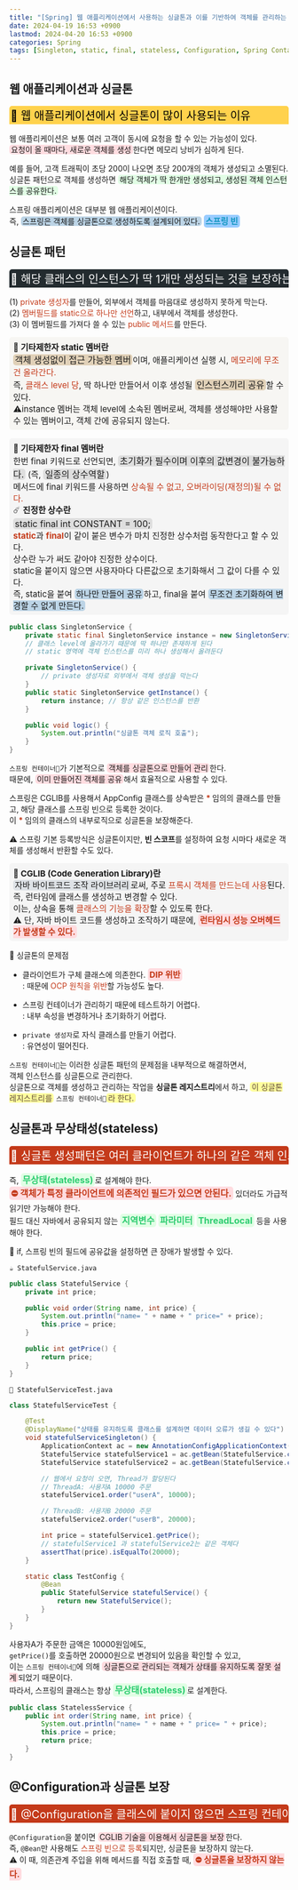 ```yaml
---
title: "[Spring] 웹 애플리케이션에서 사용하는 싱글톤과 이를 기반하여 객체를 관리하는 스프링 컨테이너 및 무상태성 (stateless)"
date: 2024-04-19 16:53 +0900
lastmod: 2024-04-20 16:53 +0900
categories: Spring
tags: [Singleton, static, final, stateless, Configuration, Spring Container]
---
```


## 웹 애플리케이션과 싱글톤

<div style="margin-bottom: 15px;font-size:20px;background-color:#FFD24D;color:black;font-weight:normal;border-top-left-radius:5px;border-top-right-radius:5px;padding:2px;overflow-x:auto;white-space:nowrap;">
    🐀 웹 애플리케이션에서 싱글톤이 많이 사용되는 이유
</div>

웹 애플리케이션은 보통 여러 고객이 동시에 요청을 할 수 있는 가능성이 있다.  
<span style="margin-bottom:15px;padding:0 3px;border-radius:5px;background-color:#ffdce0;">요청이 올 때마다, 새로운 객체를 생성</span>한다면 메모리 낭비가 심하게 된다.

예를 들어, 고객 트래픽이 초당 200이 나오면 초당 200개의 객체가 생성되고 소멸된다.  
싱글톤 패턴으로 객체를 생성하면 <span style="margin-bottom:15px;padding:0 3px;border-radius:5px;background-color:#E1FEE5;">해당 객체가 딱 한개만 생성되고, 생성된 객체 인스턴스를 공유한다.</span>

스프링 애플리케이션은 대부분 웹 애플리케이션이다.  
즉, <span style="margin-bottom:15px;padding:0 3px;border-radius:5px;background-color:#BCD4E6;">스프링은 객체를 싱글톤으로 생성하도록 설계되어 있다.</span> <span style="margin-bottom:15px;font-size:15px;background-color:#99CCFF;color:#1196C1;font-weight:bold;border-radius:5px;padding:2px 3px;">스프링 빈</span>

## 싱글톤 패턴

<div style="margin-bottom:15px;font-size:20px;background-color:rgb(35,43,47);color:white;font-weight:normal;border-top-left-radius:5px;border-top-right-radius:5px;padding:2px;overflow-x:auto;white-space:nowrap;">
    🐁 해당 클래스의 인스턴스가 딱 1개만 생성되는 것을 보장하는 생성 패턴이다
</div>

(1) <span style='color:rgb(196,58,26);'>private 생성자</span>를 만들어, 외부에서 객체를 마음대로 생성하지 못하게 막는다.  
(2) <span style='color:rgb(196,58,26);'>멤버필드를 static으로 하나만 선언</span>하고, 내부에서 객체를 생성한다.  
(3) 이 멤버필드를 가져다 쓸 수 있는 <span style='color:rgb(196,58,26);'>public 메서드</span>를 만든다.

<div style="margin-bottom:15px;font-size:15px;background-color:#F7F6F3;border-radius:5px;padding:7px;"><span style="font-weight:bold;">📕 기타제한자 static 멤버란</span><br>
<span style="margin-bottom:15px;padding:0 3px;font-size:16px;border-radius:5px;background-color:#e1d1b8;">객체 생성없이 접근 가능한 멤버</span>이며, 애플리케이션 실행 시, <span style='color:rgb(196,58,26);'>메모리에 무조건 올라간다.</span><br>
즉, <span style='color:rgb(196,58,26);'>클래스 level 당</span>, 딱 하나만 만들어서 이후 생성될 <span style="margin-bottom:15px;padding:0 3px;font-size:16px;border-radius:5px;background-color:#e1d1b8;">인스턴스끼리 공유</span>할 수 있다.<br>
⚠️instance 멤버는 객체 level에 소속된 멤버로써, 객체를 생성해야만 사용할 수 있는 멤버이고, 객체 간에 공유되지 않는다.
</div>

<div style="margin-bottom:15px;font-size:15px;background-color:rgba(0,0,0,0.03);border-radius:5px;padding:7px;"><span style="font-weight:bold;">📘 기타제한자 final 멤버란</span><br>
한번 final 키워드로 선언되면, <span style="margin-bottom:15px;padding:0 3px;font-size:16px;border-radius:5px;background-color:#DEDEDE;">초기화가 필수이며 이후의 값변경이 불가능하다.</span> (즉, <span style="margin-bottom:15px;padding:0 3px;font-size:16px;border-radius:5px;background-color:#DEDEDE;">일종의 상수역할</span>)<br>
메서드에 final 키워드를 사용하면 <span style='color:rgb(196,58,26);'>상속될 수 없고, 오버라이딩(재정의)될 수 없다.</span><br>
☄️ <B>진정한 상수란</B><br>
<span style="margin-bottom:15px;padding:0 3px;font-size:16px;border-radius:5px;background-color:#DEDEDE;">static final int CONSTANT = 100;</span><br>
<span style='color:rgb(196,58,26);font-weight:bold;'>static</span>과 <span style='color:rgb(196,58,26);font-weight:bold;'>final</span>이 같이 붙은 변수가 마치 진정한 상수처럼 동작한다고 할 수 있다.<br>
상수란 누가 써도 같아야 진정한 상수이다.<br>
static을 붙이지 않으면 사용자마다 다른값으로 초기화해서 그 값이 다를 수 있다.<br>
즉, static을 붙여 <span style="margin-bottom:15px;padding:0 3px;border-radius:5px;background-color:#BCD4E6;">하나만 만들어 공유</span>하고, final을 붙여 <span style="margin-bottom:15px;padding:0 3px;border-radius:5px;background-color:#BCD4E6;">무조건 초기화하여 변경할 수 없게 만든다.</span>
</div>

```java
public class SingletonService {
    private static final SingletonService instance = new SingletonService();
    // 클래스 level에 올라가기 때문에 딱 하나만 존재하게 된다
    // static 영역에 객체 인스턴스를 미리 하나 생성해서 올려둔다

    private SingletonService() {
        // private 생성자로 외부에서 객체 생성을 막는다
    }
    public static SingletonService getInstance() {
        return instance; // 항상 같은 인스턴스를 반환
    }

    public void logic() {
        System.out.println("싱글톤 객체 로직 호출");
    }
}
```

`스프링 컨테이너🥥`가 기본적으로 <span style="margin-bottom:15px;padding:0 3px;border-radius:5px;background-color:#ffdce0;">객체를 싱글톤으로 만들어 관리</span>한다.  
때문에, <span style="margin-bottom:15px;padding:0 3px;border-radius:5px;background-color:#ffdce0;">이미 만들어진 객체를 공유</span>해서 효율적으로 사용할 수 있다.

스프링은 CGLIB를 사용해서 AppConfig 클래스를 상속받은 <span style='color:rgb(196,58,26);font-weight:bold'>\* </span>임의의 클래스를 만들고, 해당 클래스를 스프링 빈으로 등록한 것이다.  
 이 <span style='color:rgb(196,58,26);font-weight:bold'>\* </span>임의의 클래스의 내부로직으로 싱글톤을 보장해준다.

⚠️ 스프링 기본 등록방식은 싱글톤이지만, **빈 스코프**를 설정하여 요청 시마다 새로운 객체를 생성해서 반환할 수도 있다.

<div style="margin-bottom:15px;font-size:15px;background-color:rgba(0,0,0,0.03);border-radius:5px;padding:7px;"><span style="font-weight:bold;">📘 CGLIB (Code Generation Library)란</span><br>
<span style="margin-bottom:15px;padding:0 3px;border-radius:5px;background-color:#dee2e6;">자바 바이트코드 조작 라이브러리</span>로써, 주로 <span style='color:rgb(196,58,26);'>프록시 객체를 만드는데 사용</span>된다.<br>
즉, 런타임에 클래스를 생성하고 변경할 수 있다.<br>
이는, 상속을 통해 <span style='color:rgb(196,58,26);'>클래스의 기능을 확장</span>할 수 있도록 한다.<br>
⚠️ 단, 자바 바이트 코드를 생성하고 조작하기 때문에, <span style="margin-bottom:15px;font-size:15px;background-color:#ffdce0;color:rgb(196,58,26);font-weight:bold;border-radius:5px;padding:2px 3px;">런타임시 성능 오버헤드가 발생할 수 있다.</span>
</div>

🍪 싱글톤의 문제점

- 클라이언트가 구체 클래스에 의존한다. <span style="margin-bottom:15px;font-size:15px;background-color:#ffdce0;color:rgb(196,58,26);font-weight:bold;border-radius:5px;padding:2px 3px;">DIP 위반</span>  
  : 때문에 <span style='color:rgb(196,58,26);'>OCP 원칙을 위반</span>할 가능성도 높다.

- 스프링 컨테이너가 관리하기 때문에 테스트하기 어렵다.  
  : 내부 속성을 변경하거나 초기화하기 어렵다.

- `private 생성자`로 자식 클래스를 만들기 어렵다.  
  : 유연성이 떨어진다.

`스프링 컨테이너🥥`는 이러한 싱글톤 패턴의 문제점을 내부적으로 해결하면서,  
객체 인스턴스를 싱글톤으로 관리한다.  
싱글톤으로 객체를 생성하고 관리하는 작업을 **싱글톤 레지스트리**에서 하고,
<span style="margin-bottom:15px;padding:0 3px;border-radius:5px;background-color:#ffff9e;color:#624a3d;">이 싱글톤 레지스트리를</span> `스프링 컨테이너🥥`<span style="margin-bottom:15px;padding:0 3px;border-radius:5px;background-color:#ffff9e;color:#624a3d;">라 한다.</span>

## 싱글톤과 무상태성(stateless)

<div style="margin-bottom:15px;font-size:20px;background-color:rgb(196,58,26);color:white;border-top-left-radius:5px;border-top-right-radius:5px;padding:2px;overflow-x:auto;white-space:nowrap;">
    🏈 싱글톤 생성패턴은 여러 클라이언트가 하나의 같은 객체 인스턴스를 공유하기 때문에 상태를 유지하도록 설계하면 안된다
</div>

즉, <span style="margin-bottom:15px;font-size:16px;background-color:#E1FEE5;color:rgb(45,204,112);font-weight:bold;border-radius:5px;padding:2px 3px;">무상태(stateless)</span>로 설계해야 한다.  
<span style="margin-bottom:15px;font-size:16px;background-color:#ffdce0;color:rgb(196,58,26);font-weight:bold;border-radius:5px;padding:2px 3px;">⛔ 객체가 특정 클라이언트에 의존적인 필드가 있으면 안된다.</span> 있더라도 가급적 읽기만 가능해야 한다.  
필드 대신 자바에서 공유되지 않는 <span style="margin-bottom:15px;font-size:16px;background-color:#E1FEE5;color:rgb(45,204,112);font-weight:bold;border-radius:5px;padding:2px 3px;">지역변수</span> <span style="margin-bottom:15px;font-size:16px;background-color:#E1FEE5;color:rgb(45,204,112);font-weight:bold;border-radius:5px;padding:2px 3px;">파라미터</span> <span style="margin-bottom:15px;font-size:16px;background-color:#E1FEE5;color:rgb(45,204,112);font-weight:bold;border-radius:5px;padding:2px 3px;">ThreadLocal</span> 등을 사용해야 한다.

🍪 if, 스프링 빈의 필드에 공유값을 설정하면 큰 장애가 발생할 수 있다.

`☕ StatefulService.java`

```java
public class StatefulService {
    private int price;

    public void order(String name, int price) {
        System.out.println("name= " + name + " price=" + price);
        this.price = price;
    }

    public int getPrice() {
        return price;
    }
}
```

`🦕 StatefulServiceTest.java`

```java
class StatefulServiceTest {

    @Test
    @DisplayName("상태를 유지하도록 클래스를 설계하면 데이터 오류가 생길 수 있다")
    void statefulServiceSingleton() {
        ApplicationContext ac = new AnnotationConfigApplicationContext(TestConfig.class);
        StatefulService statefulService1 = ac.getBean(StatefulService.class);
        StatefulService statefulService2 = ac.getBean(StatefulService.class);

        // 웹에서 요청이 오면, Thread가 할당된다
        // ThreadA: 사용자A 10000 주문
        statefulService1.order("userA", 10000);

        // ThreadB: 사용자B 20000 주문
        statefulService2.order("userB", 20000);

        int price = statefulService1.getPrice();
        // statefulService1 과 statefulService2는 같은 객체다
        assertThat(price).isEqualTo(20000);
    }

    static class TestConfig {
        @Bean
        public StatefulService statefulService() {
            return new StatefulService();
        }
    }
}
```

사용자A가 주문한 금액은 10000원임에도,  
`getPrice()`를 호출하면 20000원으로 변경되어 있음을 확인할 수 있고,  
이는 `스프링 컨테이너🥥`에 의해 <span style="margin-bottom:15px;padding:0 3px;border-radius:5px;background-color:#ffdce0;">싱글톤으로 관리되는 객체가 상태를 유지하도록 잘못 설계</span>되었기 때문이다.  
따라서, 스프링의 클래스는 항상 <span style="margin-bottom:15px;font-size:16px;background-color:#E1FEE5;color:rgb(45,204,112);font-weight:bold;border-radius:5px;padding:2px 3px;">무상태(stateless)</span>로 설계한다.

```java
public class StatelessService {
    public int order(String name, int price) {
        System.out.println("name= " + name + " price= " + price);
        this.price = price;
        return price;
    }
}
```

## @Configuration과 싱글톤 보장

<div style="margin-bottom:15px;font-size:20px;background-color:rgb(196,58,26);color:white;border-top-left-radius:5px;border-top-right-radius:5px;padding:2px;overflow-x:auto;white-space:nowrap;">
    🏈 @Configuration을 클래스에 붙이지 않으면 스프링 컨테이너에서 관리하지 않아 싱글톤이 깨진다
</div>

`@Configuration`을 붙이면 <span style="margin-bottom:15px;padding:0 3px;border-radius:5px;background-color:#ffdce0;">CGLIB 기술을 이용해서 싱글톤을 보장</span>한다.  
즉, `@Bean`만 사용해도 <span style='color:rgb(196,58,26);'>스프링 빈으로 등록</span>되지만, 싱글톤을 보장하지 않는다.  
⚠️ 이 때, 의존관계 주입을 위해 메서드를 직접 호출할 때, <span style="margin-bottom:16px;font-size:15px;background-color:#ffdce0;color:rgb(196,58,26);font-weight:bold;border-radius:5px;padding:2px 3px;">⛔ 싱글톤을 보장하지 않는다.</span>
